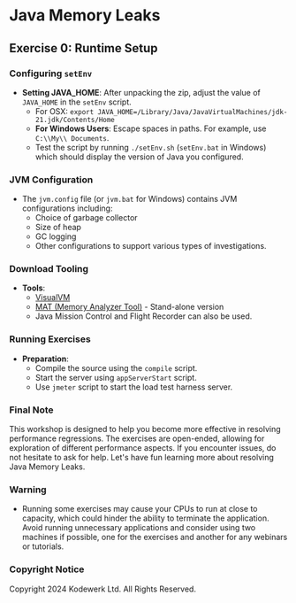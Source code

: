# Java Memory Leaks

## Exercise 0: Runtime Setup

### Configuring `setEnv`

- **Setting JAVA_HOME**: After unpacking the zip, adjust the value of `JAVA_HOME` in the `setEnv` script.
    - For OSX: `export JAVA_HOME=/Library/Java/JavaVirtualMachines/jdk-21.jdk/Contents/Home`
    - **For Windows Users**: Escape spaces in paths. For example, use `C:\\My\\ Documents`.
    - Test the script by running `./setEnv.sh` (`setEnv.bat` in Windows) which should display the version of Java you configured.

### JVM Configuration

- The `jvm.config` file (or `jvm.bat` for Windows) contains JVM configurations including:
    - Choice of garbage collector
    - Size of heap
    - GC logging
    - Other configurations to support various types of investigations.

### Download Tooling

- **Tools**:
    - [VisualVM](https://visualvm.github.io/download.html)
    - [MAT (Memory Analyzer Tool)](https://www.eclipse.org/mat/downloads.php) - Stand-alone version
    - Java Mission Control and Flight Recorder can also be used.

### Running Exercises

- **Preparation**:
    - Compile the source using the `compile` script.
    - Start the server using `appServerStart` script.
    - Use `jmeter` script to start the load test harness server.

### Final Note

This workshop is designed to help you become more effective in resolving performance regressions. The exercises are open-ended, allowing for exploration of different performance aspects. If you encounter issues, do not hesitate to ask for help. Let's have fun learning more about resolving Java Memory Leaks.

### Warning

- Running some exercises may cause your CPUs to run at close to capacity, which could hinder the ability to terminate the application. Avoid running unnecessary applications and consider using two machines if possible, one for the exercises and another for any webinars or tutorials.

### Copyright Notice

Copyright 2024 Kodewerk Ltd. All Rights Reserved.

